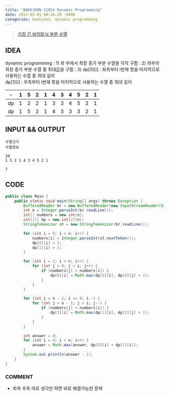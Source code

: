 ```yaml
---
title: "BAEKJOON 11054 Dynamic Programming"
date: 2013-03-01 08:26:28 -0400
categories: baekjoon, dynamic programming
---
```


> [가장 긴 바이토닉 부분 수열](https://www.acmicpc.net/problem/11054)

## IDEA
dynamic programming
: 1) 좌 우에서 최장 증가 부분 수열을 각각 구함
: 2) 좌우의 최장 증가 부분 수열 중 최대값을 구함
: 3) dp[0][i] : 좌측부터 i번재 항을 마지막으로 사용하는 수열 중 최대 길이    
 dp[1][i] : 우측부터 i번재 항을 마지막으로 사용하는 수열 중 최대 길이

 |-|1|5|2|1|4|3|4|5|2|1|
 |-|-|-|-|-|-|-|-|-|-|-|
 |dp|1|2|2|1|3|3|4|5|2|1|
 |dp|1|5|2|1|4|3|3|3|2|1|

## INPUT && OUTPUT
```
수열크기
수열정보

10
1 5 2 1 4 3 4 5 2 1

7
```

## CODE
```java
public class Main {
	public static void main(String[] args) throws Exception {
		BufferedReader br = new BufferedReader(new InputStreamReader(System.in));
		int n = Integer.parseInt(br.readLine());
		int[] numbers = new int[n];
		int[][] dp = new int[2][n];
		StringTokenizer st = new StringTokenizer(br.readLine());

		for (int i = 0; i < n; i++) {
			numbers[i] = Integer.parseInt(st.nextToken());
			dp[0][i] = 1;
			dp[1][i] = 1;
		}

		for (int i = 1; i < n; i++) {
			for (int j = 0; j < i; j++) {
				if (numbers[j] < numbers[i]) {
					dp[0][i] = Math.max(dp[0][i], dp[0][j] + 1);
				}
			}
		}

		for (int i = n - 2; i >= 0; i--) {
			for (int j = n - 1; j > i; j--) {
				if (numbers[j] < numbers[i]) {
					dp[1][i] = Math.max(dp[1][i], dp[1][j] + 1);
				}
			}
		}

		int answer = 0;
		for (int i = 0; i < n; i++) {
			answer = Math.max(answer, dp[0][i] + dp[1][i]);
		}
		System.out.println(answer - 1);
	}
}
```

### COMMENT
* 좌측 우측 따로 생각만 하면 바로 해결가능한 문제
